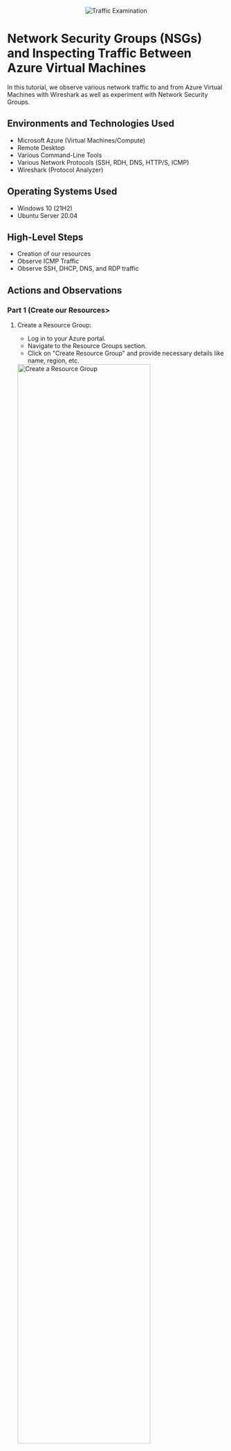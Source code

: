 <p align="center">
<img src="https://i.imgur.com/Ua7udoS.png" alt="Traffic Examination"/>
</p>

<h1>Network Security Groups (NSGs) and Inspecting Traffic Between Azure Virtual Machines</h1>
In this tutorial, we observe various network traffic to and from Azure Virtual Machines with Wireshark as well as experiment with Network Security Groups. <br />



<h2>Environments and Technologies Used</h2>

- Microsoft Azure (Virtual Machines/Compute)
- Remote Desktop
- Various Command-Line Tools
- Various Network Protocols (SSH, RDH, DNS, HTTP/S, ICMP)
- Wireshark (Protocol Analyzer)

<h2>Operating Systems Used </h2>

- Windows 10 (21H2)
- Ubuntu Server 20.04

<h2>High-Level Steps</h2>

- Creation of our resources 
- Observe ICMP Traffic
- Observe SSH, DHCP, DNS, and RDP traffic


<h2>Actions and Observations</h2>

<h3>Part 1 (Create our Resources></h3>
<p>
  <ol>
    <li>Create a Resource Group:</li>
    <ul>
      <li>Log in to your Azure portal.</li>
      <li>Navigate to the Resource Groups section.</li>
      <li>Click on "Create Resource Group" and provide necessary details like name, region, etc.</li>
    </ul>
<img src="https://i.imgur.com/iF3W4gb.png" height="80%" width="80%" alt="Create a Resource Group"/>
</p>


<p>
  <li>Create a Windows 10 Virtual Machine (VM):</li>
  <ul>
    <li>In the Azure portal, navigate to Virtual Machines.</li>
    <li>Click on "Add" to create a new VM.</li>
    <li>During VM creation, select the previously created Resource Group.</li>
    <li>Allow it to create a new Virtual Network (Vnet) and Subnet.</li>
  </ul>
<img src="https://i.imgur.com/QzoV88n.png" height="60%" width="60%" alt="Virtual Machine"/>
</p>


<p>
  <li>Create a Linux (Ubuntu) VM:</li>
  <ul>
    <li>Repeat the process for creating a VM.</li>
    <li>During VM creation, select the previously created Resource Group and Vnet.</li>
  </ul>
<img src="https://i.imgur.com/10qOnQj.png" height="80%" width="80%" alt="Disk Sanitization Steps"/>
</p>


<p>
  <li>Observe Your Virtual Network within Network Watcher:</li>
  <ul>
    <li>Navigate to Network Watcher in the Azure portal.</li>
    <li>Observe the virtual network you've created to ensure it's set up correctly.</li>
  </ul>
<img src="https://i.imgur.com/DJmEXEB.png" height="80%" width="80%" alt="Disk Sanitization Steps"/>
</p>
</ol>
<br />

<h2>Part 2 (Observe ICMP Traffic)</h2>

<ol>
<p>
  <li>Connect to Windows 10 VM and Install Wireshark:</li>
  <ul>
    <li>Use Remote Desktop to connect to your Windows 10 Virtual Machine.</li>
    <ul>
      <li>In the Azure Portal, navigate to the Virtual Machines section, select VM1, and then copy its public IP address.</li>
      <li>Go to the Start menu, search for "Remote Desktop," paste the public IP address into the appropriate field, and enter the login credentials.</li>
      <img src="https://i.imgur.com/pl0YhL7.png" height="60%" width="60%" alt="Disk Sanitization Steps"/>
      <img src="https://i.imgur.com/7hk7aT5.png" height="60%" width="60%" alt="Disk Sanitization Steps"/>
      <img src="https://i.imgur.com/PuoouXG.png" height="60%" width="60%" alt="Disk Sanitization Steps"/>
    </ul>
    <li>Install Wireshark within the VM.</li>
  <ul>
    <li>Go to https://www.wireshark.org/download.html and select the appropriate version for your operating system.</li>
  </ul>
  </ul>
<img src="https://i.imgur.com/XaJNLo2.png" height="80%" width="80%" alt="Disk Sanitization Steps"/>
</p>


<p>
  <li>Filter and Observe ICMP Traffic:</li>
  <ul>
    <li>Open Wireshark and filter for ICMP traffic only.</li>
    <li>Retrieve the private IP address of the Ubuntu VM and ping it from within the Windows 10 VM.</li>
    <li>Observe ping requests and replies within Wireshark.</li>
    <img src="https://i.imgur.com/6KYTlVp.png" height="80%" width="80%" alt="Disk Sanitization Steps"/>
    <li>Ping a public website from the Windows 10 VM and observe the traffic.</li>
    <ul>
    <li> Ping www.google.com</li>
      <img src="https://i.imgur.com/qWDNdZS.png" height="80%" width="80%" alt="Disk Sanitization Steps"/>
    </ul>
    <li>Initiate perpetual/non-stop ping from Windows 10 VM to Ubuntu VM.</li>
    <img src="https://i.imgur.com/DajRANa.png" height="60%" width="60%" alt="Disk Sanitization Steps"/>
    <li>Disable incoming ICMP traffic in Network Security Group of Ubuntu VM and observe the changes.</li>
    <ul>
      <li>In the Azure Portal, navigate to Network Security Groups, then under Settings, go to Inbound Security Rules, and select "Add"</li>
      <li>The request will now appear as timed out in Windows PowerShell.</li>
    </ul>
    <img src="https://i.imgur.com/DL9BCzR.png" height="80%" width="80%" alt="Disk Sanitization Steps"/>
     <img src="https://i.imgur.com/5IzH8p7.png" height="80%" width="80%" alt="Disk Sanitization Steps"/>
    <li>Re-enable ICMP traffic and observe.</li>
    <ul>
      <li>Follow the previous steps, but instead of selecting "Add," locate "DenyAnyCustomAnyInbound" and change the action to "Allow."</li>
    </ul>
    <img src="https://i.imgur.com/T52JBqH.png" height="80%" width="80%" alt="Disk Sanitization Steps"/>
  </ul>
<img src="https://i.imgur.com/DJmEXEB.png" height="80%" width="80%" alt="Disk Sanitization Steps"/>
</p>
</ol>
<br />


<h2>Part 3 (Observe SSH, DHCP, DNS, and RDP Traffic)</h2>
<ol>
<p>
  <li>Filter and Observe SSH Traffic:</li>
  <ul>
    <li>Filter for SSH traffic in Wireshark.</li>
    <li>SSH into the Ubuntu VM from Windows 10 VM.</li>
    <li>Type commands and observe SSH traffic.</li>
    <li>Exit SSH connection.</li>
  </ul>
<img src="https://i.imgur.com/DJmEXEB.png" height="80%" width="80%" alt="Disk Sanitization Steps"/>
</p>


<p>
  <li>Filter and Observe DHCP Traffic:</li>
  <ul>
    <li>Filter for DHCP traffic in Wireshark.</li>
    <li>Attempt to renew IP address from Windows 10 VM and observe DHCP traffic.</li>
  </ul>
<img src="https://i.imgur.com/DJmEXEB.png" height="80%" width="80%" alt="Disk Sanitization Steps"/>
</p>


<p>
  <li>Filter and Observe DNS Traffic:</li>
  <ul>
    <li>Filter for DNS traffic in Wireshark.</li>
    <li>Use nslookup in Windows 10 VM to check IP addresses for google.com and disney.com.</li>
    <li>Observe DNS traffic.</li>
  </ul>
<img src="https://i.imgur.com/DJmEXEB.png" height="80%" width="80%" alt="Disk Sanitization Steps"/>
</p>


<p>
  <li>Filter and Observe RDP Traffic:</li>
  <ul>
    <li>Filter for RDP traffic in Wireshark.</li>
    <li>Observe the traffic pattern and its continuous transmission.</li>
  </ul>
<img src="https://i.imgur.com/DJmEXEB.png" height="80%" width="80%" alt="Disk Sanitization Steps"/>
</p>
</ol>

